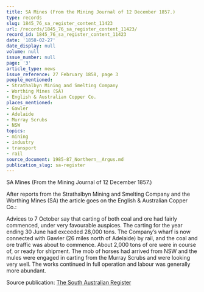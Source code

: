 ```yaml
---
title: SA Mines (From the Mining Journal of 12 December 1857.)
type: records
slug: 1845_76_sa_register_content_11423
url: /records/1845_76_sa_register_content_11423/
record_id: 1845_76_sa_register_content_11423
date: '1858-02-27'
date_display: null
volume: null
issue_number: null
page: '3'
article_type: news
issue_reference: 27 February 1858, page 3
people_mentioned:
- Strathalbyn Mining and Smelting Company
- Worthing Mines (SA)
- English & Australian Copper Co.
places_mentioned:
- Gawler
- Adelaide
- Murray Scrubs
- NSW
topics:
- mining
- industry
- transport
- rail
source_document: 1985-87_Northern__Argus.md
publication_slug: sa-register
---
```


SA Mines (From the Mining Journal of 12 December 1857.)

After reports from the Strathalbyn Mining and Smelting Company and the Worthing Mines (SA) the article goes on the English & Australian Copper Co.:

Advices to 7 October say that carting of both coal and ore had fairly commenced, under very favourable auspices.  The carting for the year ending 30 June had exceeded 28,000 tons.  The Company’s wharf is now connected with Gawler (26 miles north of Adelaide) by rail, and the coal and ore traffic was about to commence.  About 2,000 tons of ore were in course of, or ready for shipment.  The mob of horses had arrived from NSW and the mules were engaged in carting from the Murray Scrubs and were looking very well.  The works continued in full operation and labour was generally more abundant.

Source publication: [The South Australian Register](/publications/sa-register/)
